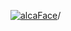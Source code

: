 [![alcaFace](https://camo.githubusercontent.com/2ee094c4af74cb0ec2e19388fccfb809837623e3/68747470733a2f2f7374617469632d63646e2e6a74766e772e6e65742f656d6f7469636f6e732f76312f3332383632362f312e30)](https://twitch.tv/Alca)/

<!--
# My "Popular" CodePens

<table>
	<tr>
		<th></th>
		<th>Title</th>
		<th>Last updated</th>
	</tr>
	<tr>
		<td><a href="https://codepen.io/Alca/pen/WNYNegO" rel="nofollow"><img src="https://codepen.io/alca/pen/WNYNegO/image/default.png" width="100" height="56.25"></a></td>
		<td><a href="https://codepen.io/Alca/pen/WNYNegO" rel="nofollow">A Pen by Jacob Foster</a></td>
		<td>Jun 7, 2023</td>
	</tr>
	<tr>
		<td><a href="https://codepen.io/Alca/pen/GRYzZZY" rel="nofollow"><img src="https://codepen.io/alca/pen/GRYzZZY/image/default.png" width="100" height="56.25"></a></td>
		<td><a href="https://codepen.io/Alca/pen/GRYzZZY" rel="nofollow">A Pen by Jacob Foster</a></td>
		<td>May 23, 2023</td>
	</tr>
	<tr>
		<td><a href="https://codepen.io/Alca/pen/abRPxNz" rel="nofollow"><img src="https://codepen.io/alca/pen/abRPxNz/image/default.png" width="100" height="56.25"></a></td>
		<td><a href="https://codepen.io/Alca/pen/abRPxNz" rel="nofollow">A Pen by Jacob Foster</a></td>
		<td>May 23, 2023</td>
	</tr>
	<tr>
		<td><a href="https://codepen.io/Alca/pen/PoyxMoQ" rel="nofollow"><img src="https://codepen.io/alca/pen/PoyxMoQ/image/default.png" width="100" height="56.25"></a></td>
		<td><a href="https://codepen.io/Alca/pen/PoyxMoQ" rel="nofollow">A Pen by Jacob Foster</a></td>
		<td>May 21, 2023</td>
	</tr>
	<tr>
		<td><a href="https://codepen.io/Alca/pen/yLRQWEX" rel="nofollow"><img src="https://codepen.io/alca/pen/yLRQWEX/image/default.png" width="100" height="56.25"></a></td>
		<td><a href="https://codepen.io/Alca/pen/yLRQWEX" rel="nofollow">A Pen by Jacob Foster</a></td>
		<td>May 21, 2023</td>
	</tr>
	<tr>
		<td><a href="https://codepen.io/Alca/pen/vYVVVMN" rel="nofollow"><img src="https://codepen.io/alca/pen/vYVVVMN/image/default.png" width="100" height="56.25"></a></td>
		<td><a href="https://codepen.io/Alca/pen/vYVVVMN" rel="nofollow">A Pen by Jacob Foster</a></td>
		<td>May 18, 2023</td>
	</tr>
	<tr>
		<td><a href="https://codepen.io/Alca/pen/poxZJWx" rel="nofollow"><img src="https://codepen.io/alca/pen/poxZJWx/image/default.png" width="100" height="56.25"></a></td>
		<td><a href="https://codepen.io/Alca/pen/poxZJWx" rel="nofollow">A Pen by Jacob Foster</a></td>
		<td>May 14, 2023</td>
	</tr>
	<tr>
		<td><a href="https://codepen.io/Alca/pen/abRKNdo" rel="nofollow"><img src="https://codepen.io/alca/pen/abRKNdo/image/default.png" width="100" height="56.25"></a></td>
		<td><a href="https://codepen.io/Alca/pen/abRKNdo" rel="nofollow">A Pen by Jacob Foster</a></td>
		<td>May 12, 2023</td>
	</tr>
	<tr>
		<td><a href="https://codepen.io/Alca/pen/MWPVLMe" rel="nofollow"><img src="https://codepen.io/alca/pen/MWPVLMe/image/default.png" width="100" height="56.25"></a></td>
		<td><a href="https://codepen.io/Alca/pen/MWPVLMe" rel="nofollow">A Pen by Jacob Foster</a></td>
		<td>May 10, 2023</td>
	</tr>
	<tr>
		<td><a href="https://codepen.io/Alca/pen/dygmMJd" rel="nofollow"><img src="https://codepen.io/alca/pen/dygmMJd/image/default.png" width="100" height="56.25"></a></td>
		<td><a href="https://codepen.io/Alca/pen/dygmMJd" rel="nofollow">A Pen by Jacob Foster</a></td>
		<td>May 9, 2023</td>
	</tr>
</table>

---

###### Last updated: Thu, 08 Jun 2023 05:01:26 GMT
-->
